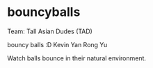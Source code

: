 # bouncyballs
Team: Tall Asian Dudes (TAD)

bouncy balls :D
Kevin Yan
Rong Yu

Watch balls bounce in their natural environment.